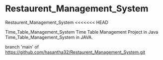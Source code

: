 # Restaurent_Management_System
Restaurent_Management_System
<<<<<<< HEAD

Time_Table_Management_System Time Table Management Project in Java Time_Table_Management_System in JAVA.

branch 'main' of https://github.com/hasantha32/Restaurent_Management_System.git
